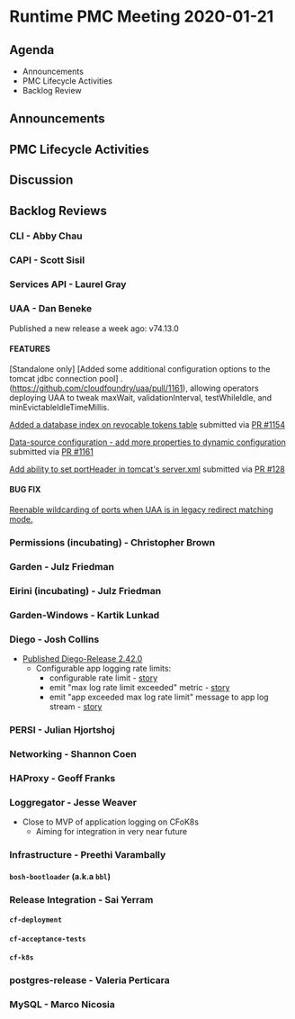 # Runtime PMC Meeting 2020-01-21

## Agenda

* Announcements
* PMC Lifecycle Activities
* Backlog Review


## Announcements


## PMC Lifecycle Activities


## Discussion


## Backlog Reviews

### CLI - Abby Chau


### CAPI - Scott Sisil


### Services API - Laurel Gray


### UAA - Dan Beneke
Published a new release a week ago: v74.13.0

   #### FEATURES
   [Standalone only] [Added some additional configuration options to the tomcat jdbc connection pool] .   (https://github.com/cloudfoundry/uaa/pull/1161), allowing operators deploying UAA to tweak maxWait, validationInterval, testWhileIdle, and minEvictableIdleTimeMillis.

   [Added a database index on revocable tokens table](https://www.pivotaltracker.com/n/projects/997278/stories/169775896) submitted via [PR #1154](https://github.com/cloudfoundry/uaa/pull/1154)

   [Data-source configuration - add more properties to dynamic configuration](https://www.pivotaltracker.com/n/projects/997278/stories/170207885) submitted via [PR #1161](https://github.com/cloudfoundry/uaa/pull/1161)

   [Add ability to set portHeader in tomcat's server.xml](https://github.com/cloudfoundry/uaa-release/pull/128) submitted via [PR #128](https://github.com/cloudfoundry/uaa-release/pull/128)


#### BUG FIX
   [Reenable wildcarding of ports when UAA is in legacy redirect matching mode.](https://github.com/cloudfoundry/uaa/pull/1140)


### Permissions (incubating) - Christopher Brown


### Garden - Julz Friedman


### Eirini (incubating) - Julz Friedman


### Garden-Windows - Kartik Lunkad


### Diego - Josh Collins
- [Published Diego-Release 2.42.0](https://github.com/cloudfoundry/diego-release/releases/tag/v2.42.0)
  - Configurable app logging rate limits:
    - configurable rate limit - [story](https://www.pivotaltracker.com/story/show/170087515)
    - emit "max log rate limit exceeded" metric - [story](https://www.pivotaltracker.com/story/show/170092226)
    - emit "app exceeded max log rate limit" message to app log stream - [story](https://www.pivotaltracker.com/story/show/170092847)

### PERSI - Julian Hjortshoj


### Networking - Shannon Coen


### HAProxy - Geoff Franks


### Loggregator - Jesse Weaver

* Close to MVP of application logging on CFoK8s
  * Aiming for integration in very near future

### Infrastructure - Preethi Varambally

#### `bosh-bootloader` (a.k.a `bbl`)


### Release Integration - Sai Yerram

#### `cf-deployment`


#### `cf-acceptance-tests`


#### `cf-k8s`


### postgres-release - Valeria Perticara


### MySQL - Marco Nicosia
